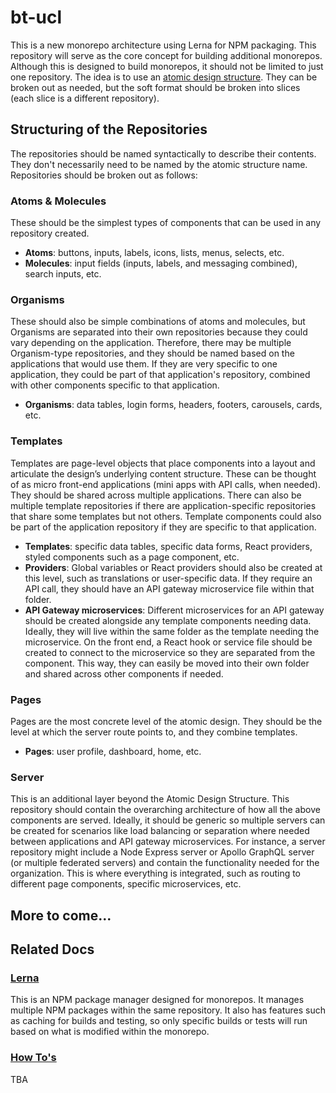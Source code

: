 # bt-ucl

This is a new monorepo architecture using Lerna for NPM packaging. This repository will serve as the core concept for building additional monorepos. Although this is designed to build monorepos, it should not be limited to just one repository. The idea is to use an [atomic design structure](https://atomicdesign.bradfrost.com/). They can be broken out as needed, but the soft format should be broken into slices (each slice is a different repository).

## Structuring of the Repositories
The repositories should be named syntactically to describe their contents. They don't necessarily need to be named by the atomic structure name. Repositories should be broken out as follows:

### Atoms & Molecules
These should be the simplest types of components that can be used in any repository created.

- **Atoms**: buttons, inputs, labels, icons, lists, menus, selects, etc.
- **Molecules**: input fields (inputs, labels, and messaging combined), search inputs, etc.

### Organisms
These should also be simple combinations of atoms and molecules, but Organisms are separated into their own repositories because they could vary depending on the application. Therefore, there may be multiple Organism-type repositories, and they should be named based on the applications that would use them. If they are very specific to one application, they could be part of that application's repository, combined with other components specific to that application.

- **Organisms**: data tables, login forms, headers, footers, carousels, cards, etc.

### Templates
Templates are page-level objects that place components into a layout and articulate the design’s underlying content structure. These can be thought of as micro front-end applications (mini apps with API calls, when needed). They should be shared across multiple applications. There can also be multiple template repositories if there are application-specific repositories that share some templates but not others. Template components could also be part of the application repository if they are specific to that application.

- **Templates**: specific data tables, specific data forms, React providers, styled components such as a page component, etc.
- **Providers**: Global variables or React providers should also be created at this level, such as translations or user-specific data. If they require an API call, they should have an API gateway microservice file within that folder.
- **API Gateway microservices**: Different microservices for an API gateway should be created alongside any template components needing data. Ideally, they will live within the same folder as the template needing the microservice. On the front end, a React hook or service file should be created to connect to the microservice so they are separated from the component. This way, they can easily be moved into their own folder and shared across other components if needed.

### Pages
Pages are the most concrete level of the atomic design. They should be the level at which the server route points to, and they combine templates.

- **Pages**: user profile, dashboard, home, etc.

### Server
This is an additional layer beyond the Atomic Design Structure. This repository should contain the overarching architecture of how all the above components are served. Ideally, it should be generic so multiple servers can be created for scenarios like load balancing or separation where needed between applications and API gateway microservices. For instance, a server repository might include a Node Express server or Apollo GraphQL server (or multiple federated servers) and contain the functionality needed for the organization. This is where everything is integrated, such as routing to different page components, specific microservices, etc.

## More to come...

## Related Docs

### [Lerna](./docs/lerna.md)
This is an NPM package manager designed for monorepos. It manages multiple NPM packages within the same repository. It also has features such as caching for builds and testing, so only specific builds or tests will run based on what is modified within the monorepo.

### [How To's](./docs/how-to.md)
TBA
